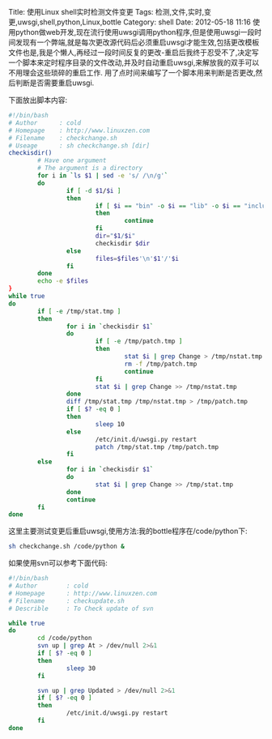 Title: 使用Linux shell实时检测文件变更
Tags: 检测,文件,实时,变更,uwsgi,shell,python,Linux,bottle
Category: shell
Date: 2012-05-18 11:16
使用python做web开发,现在流行使用uwsgi调用python程序,但是使用uwsgi一段时间发现有一个弊端,就是每次更改源代码后必须重启uwsgi才能生效,包括更改模板文件也是,我是个懒人,再经过一段时间反复的更改-重启后我终于忍受不了,决定写一个脚本来定时程序目录的文件改动,并及时自动重启uwsgi,来解放我的双手可以不用理会这些琐碎的重启工作. 用了点时间来编写了一个脚本用来判断是否更改,然后判断是否需要重启uwsgi.

下面放出脚本内容:
```bash
#!/bin/bash
# Author      : cold
# Homepage    : http://www.linuxzen.com
# Filename    : checkchange.sh
# Useage      : sh checkchange.sh [dir]
checkisdir()
        # Have one argument
        # The argument is a directory
        for i in `ls $1 | sed -e 's/ /\n/g'`
        do
                if [ -d $1/$i ]
                then
                        if [ $i == "bin" -o $i == "lib" -o $i == "include" ]   # 不想检测的目录(这里是使用virtualenv生成的环境文件)
                        then
                                continue
                        fi
                        dir="$1/$i"
                        checkisdir $dir
                else
                        files=$files'\n'$1'/'$i
                fi
        done
        echo -e $files
}
while true
do
        if [ -e /tmp/stat.tmp ]
        then
                for i in `checkisdir $1`
                do
                        if [ -e /tmp/patch.tmp ]
                        then
                                stat $i | grep Change > /tmp/nstat.tmp
                                rm -f /tmp/patch.tmp
                                continue
                        fi
                        stat $i | grep Change >> /tmp/nstat.tmp
                done
                diff /tmp/stat.tmp /tmp/nstat.tmp > /tmp/patch.tmp
                if [ $? -eq 0 ]
                then
                        sleep 10
                else
                        /etc/init.d/uwsgi.py restart                    # 将此处更改为想要做的操作
                        patch /tmp/stat.tmp /tmp/patch.tmp
                fi
        else
                for i in `checkisdir $1`
                do
                        stat $i | grep Change >> /tmp/stat.tmp
                done
                continue
        fi
done
```
这里主要测试变更后重启uwsgi,使用方法:我的bottle程序在/code/python下:
```bash
sh checkchange.sh /code/python &
```
如果使用svn可以参考下面代码:
```bash
#!/bin/bash
# Author        : cold
# Homepage      : http://www.linuxzen.com
# Filename      : checkupdate.sh
# Describle     : To Check update of svn

while true
do
        cd /code/python
        svn up | grep At > /dev/null 2>&1
        if [ $? -eq 0 ]
        then
                sleep 30
        fi

        svn up | grep Updated > /dev/null 2>&1
        if [ $? -eq 0 ]
        then
                /etc/init.d/uwsgi.py restart
        fi
done
```
